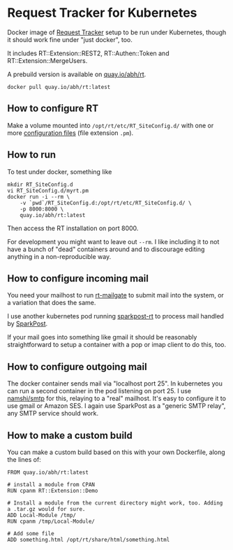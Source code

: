 # Request Tracker for Kubernetes

Docker image of [Request Tracker](http://bestpractical.com/rt/) setup to be
run under Kubernetes, though it should work fine under "just docker", too.

It includes RT::Extension::REST2, RT::Authen::Token and RT::Extension::MergeUsers.

A prebuild version is available on [quay.io/abh/rt](https://quay.io/abh/rt/).

    docker pull quay.io/abh/rt:latest


## How to configure RT

Make a volume mounted into `/opt/rt/etc/RT_SiteConfig.d/` with one or more
[configuration files](https://docs.bestpractical.com/rt/4.4.2/RT_Config.html)
(file extension `.pm`).

## How to run

To test under docker, something like

    mkdir RT_SiteConfig.d
    vi RT_SiteConfig.d/myrt.pm
    docker run -i --rm \
        -v `pwd`/RT_SiteConfig.d:/opt/rt/etc/RT_SiteConfig.d/ \
        -p 8000:8000 \
        quay.io/abh/rt:latest

Then access the RT installation on port 8000.

For development you might want to leave out `--rm`. I like including
it to not have a bunch of "dead" containers around and to discourage
editing anything in a non-reproducible way.

## How to configure incoming mail

You need your mailhost to run
[rt-mailgate](https://docs.bestpractical.com/rt/4.4.2/rt-mailgate.html)
to submit mail into the system, or a variation that does the same.

I use another kubernetes pod running
[sparkpost-rt](https://github.com/abh/sparkpost-rt) to process mail
handled by [SparkPost](https://www.sparkpost.com).

If your mail goes into something like gmail it should be reasonably
straightforward to setup a container with a pop or imap client to do
this, too.

## How to configure outgoing mail

The docker container sends mail via "localhost port 25". In kubernetes
you can run a second container in the pod listening on port 25. I use
[namshi/smtp](https://hub.docker.com/r/namshi/smtp/) for this,
relaying to a "real" mailhost. It's easy to configure it to use gmail
or Amazon SES. I again use SparkPost as a "generic SMTP relay", any
SMTP service should work.

## How to make a custom build

You can make a custom build based on this with your own Dockerfile,
along the lines of:


```
FROM quay.io/abh/rt:latest

# install a module from CPAN
RUN cpanm RT::Extension::Demo

# Install a module from the current directory might work, too. Adding a .tar.gz would for sure. 
ADD Local-Module /tmp/
RUN cpanm /tmp/Local-Module/

# Add some file
ADD something.html /opt/rt/share/html/something.html

